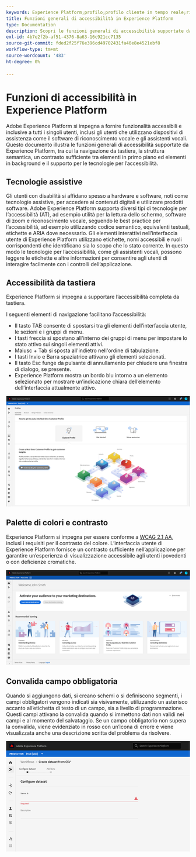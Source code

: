 ```yaml
---
keywords: Experience Platform;profilo;profilo cliente in tempo reale;risoluzione dei problemi;API;profilo unificato;profilo unificato;unificato;Profilo;rtcp;XDM
title: Funzioni generali di accessibilità in Experience Platform
type: Documentation
description: Scopri le funzioni generali di accessibilità supportate da Adobe Experience Platform, tra cui navigazione da tastiera, palette di colori e contrasto e supporto per la tecnologia di assistenza.
exl-id: 4b7e2f2b-af51-4376-8a63-16c921cc7135
source-git-commit: fded2f25f76e396cd49702431fa40e8e4521ebf8
workflow-type: tm+mt
source-wordcount: '483'
ht-degree: 0%

---
```


# Funzioni di accessibilità in Experience Platform

Adobe Experience Platform si impegna a fornire funzionalità accessibili e inclusive a tutti i singoli utenti, inclusi gli utenti che utilizzano dispositivi di assistenza come il software di riconoscimento vocale e gli assistenti vocali. Questo documento illustra le funzioni generali di accessibilità supportate da Experience Platform, tra cui la navigazione da tastiera, la struttura semantica, un contrasto sufficiente tra elementi in primo piano ed elementi in background e il supporto per le tecnologie per l’accessibilità.

## Tecnologie assistive

Gli utenti con disabilità si affidano spesso a hardware e software, noti come tecnologie assistive, per accedere ai contenuti digitali e utilizzare prodotti software. Adobe Experience Platform supporta diversi tipi di tecnologie per l’accessibilità (AT), ad esempio utilità per la lettura dello schermo, software di zoom e riconoscimento vocale, seguendo le best practice per l’accessibilità, ad esempio utilizzando codice semantico, equivalenti testuali, etichette e ARIA dove necessario. Gli elementi interattivi nell’interfaccia utente di Experience Platform utilizzano etichette, nomi accessibili e ruoli corrispondenti che identificano sia lo scopo che lo stato corrente. In questo modo le tecnologie per l’accessibilità, come gli assistenti vocali, possono leggere le etichette e altre informazioni per consentire agli utenti di interagire facilmente con i controlli dell’applicazione.

## Accessibilità da tastiera

Experience Platform si impegna a supportare l’accessibilità completa da tastiera.

I seguenti elementi di navigazione facilitano l’accessibilità:
* Il tasto TAB consente di spostarsi tra gli elementi dell’interfaccia utente, le sezioni e i gruppi di menu.
* I tasti freccia si spostano all&#39;interno dei gruppi di menu per impostare lo stato attivo sui singoli elementi attivi.
* Maiusc + Tab si sposta all&#39;indietro nell&#39;ordine di tabulazione.
* I tasti Invio e Barra spaziatrice attivano gli elementi selezionati.
* Il tasto Esc funge da pulsante di annullamento per chiudere una finestra di dialogo, se presente.
* Experience Platform mostra un bordo blu intorno a un elemento selezionato per mostrare un’indicazione chiara dell’elemento dell’interfaccia attualmente attivo.

![Un bordo blu visualizzato intorno a un elemento selezionato per indicare che lo stato attivo è applicato.](images/profile-overview-tab.png)

## Palette di colori e contrasto

Experience Platform si impegna per essere conforme a [WCAG 2.1 AA](https://www.w3.org/TR/WCAG/), inclusi i requisiti per il contrasto del colore. L’interfaccia utente di Experience Platform fornisce un contrasto sufficiente nell’applicazione per garantire un’esperienza di visualizzazione accessibile agli utenti ipovedenti o con deficienze cromatiche.

![La palette di colori e il contrasto presenti nella home page dell&#39;interfaccia utente di Experience Platform.](images/homepage.png)

## Convalida campo obbligatoria

Quando si aggiungono dati, si creano schemi o si definiscono segmenti, i campi obbligatori vengono indicati sia visivamente, utilizzando un asterisco accanto all’etichetta di testo di un campo, sia a livello di programmazione. Questi campi attivano la convalida quando si immettono dati non validi nei campi e al momento del salvataggio. Se un campo obbligatorio non supera la convalida, viene evidenziato in rosso con un’icona di errore e viene visualizzata anche una descrizione scritta del problema da risolvere.

![Chiusura di un campo obbligatorio non convalidato. Il campo viene visualizzato in rosso ed è presente un&#39;icona di errore.](images/field-validation.png)
